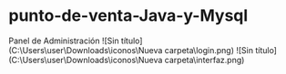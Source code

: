 # punto-de-venta-Java-y-Mysql
Panel de Administración
![Sin título](C:\Users\user\Downloads\iconos\Nueva carpeta\login.png)
![Sin título](C:\Users\user\Downloads\iconos\Nueva carpeta\interfaz.png)

